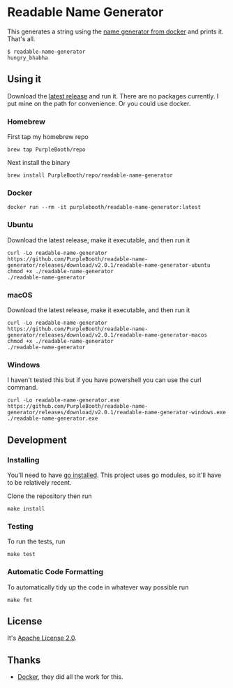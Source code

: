 # Readable Name Generator

This generates a string using the [name generator from
docker](https://github.com/moby/moby/blob/master/pkg/namesgenerator/names-generator.go)
and prints it. That's all.

``` shell
$ readable-name-generator  
hungry_bhabha
```

## Using it

Download the [latest
release](https://github.com/PurpleBooth/readable-name-generator/releases)
and run it. There are no packages currently. I put mine on the path for
convenience. Or you could use docker.

### Homebrew 

First tap my homebrew repo

``` shell
brew tap PurpleBooth/repo
```

Next install the binary

``` shell
brew install PurpleBooth/repo/readable-name-generator
```

### Docker

``` shell
docker run --rm -it purplebooth/readable-name-generator:latest
```

### Ubuntu

Download the latest release, make it executable, and then run it

``` shell
curl -Lo readable-name-generator https://github.com/PurpleBooth/readable-name-generator/releases/download/v2.0.1/readable-name-generator-ubuntu
chmod +x ./readable-name-generator
./readable-name-generator
```

### macOS

Download the latest release, make it executable, and then run it

``` shell
curl -Lo readable-name-generator https://github.com/PurpleBooth/readable-name-generator/releases/download/v2.0.1/readable-name-generator-macos
chmod +x ./readable-name-generator
./readable-name-generator
```

### Windows

I haven't tested this but if you have powershell you can use the curl
command.

``` shell
curl -Lo readable-name-generator.exe https://github.com/PurpleBooth/readable-name-generator/releases/download/v2.0.1/readable-name-generator-windows.exe
./readable-name-generator.exe
```

## Development

### Installing

You'll need to have [go installed](https://golang.org/doc/install). This
project uses go modules, so it'll have to be relatively recent.

Clone the repository then run

``` shell
make install
```

### Testing

To run the tests, run

``` shell
make test
```

### Automatic Code Formatting

To automatically tidy up the code in whatever way possible run

``` shell
make fmt
```

## License

It's [Apache License 2.0](LICENSE).

## Thanks

  - [Docker](https://www.docker.com/), they did all the work for this.
